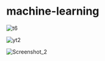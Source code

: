 # machine-learning

![t6](https://github.com/LucasMateus500/machine-learning/assets/126467107/5d24c202-c646-4217-a42f-2d29a4d7cf25)





![yt2](https://github.com/LucasMateus500/machine-learning/assets/126467107/5a0bcea8-1a7a-4e99-a88d-23630e5808f3)


![Screenshot_2](https://github.com/LucasMateus500/machine-learning/assets/126467107/f4c00b6c-56c5-4cb1-8c66-f666a7b033f1)
